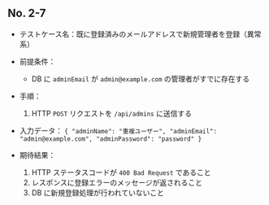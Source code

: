 ## No. 2-7

- テストケース名：既に登録済みのメールアドレスで新規管理者を登録（異常系）

- 前提条件：
  - DB に `adminEmail` が `admin@example.com` の管理者がすでに存在する

- 手順：
  1. HTTP `POST` リクエストを `/api/admins` に送信する
   
- 入力データ：
  `{
  "adminName": "重複ユーザー",
  "adminEmail": "admin@example.com",
  "adminPassword": "password"
  }`

- 期待結果：
  1. HTTP ステータスコードが `400 Bad Request` であること
  2. レスポンスに登録エラーのメッセージが返されること
  3. DB に新規登録処理が行われていないこと